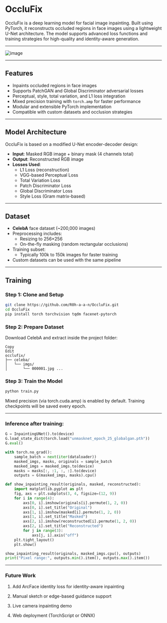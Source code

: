 # OccluFix

OccluFix is a deep learning model for facial image inpainting. Built using PyTorch, it reconstructs occluded regions in face images using a lightweight U-Net architecture. The model supports advanced loss functions and training strategies for high-quality and identity-aware generation.

---

![image](https://github.com/user-attachments/assets/69e21812-382c-4126-b069-0c61c0696ab7)

---

## Features

- Inpaints occluded regions in face images
- Supports PatchGAN and Global Discriminator adversarial losses
- Perceptual, style, total variation, and L1 loss integration
- Mixed precision training with `torch.amp` for faster performance
- Modular and extensible PyTorch implementation
- Compatible with custom datasets and occlusion strategies

---

## Model Architecture

OccluFix is based on a modified U-Net encoder-decoder design:

- **Input**: Masked RGB image + binary mask (4 channels total)
- **Output**: Reconstructed RGB image
- **Losses Used**:
  - L1 Loss (reconstruction)
  - VGG-based Perceptual Loss
  - Total Variation Loss
  - Patch Discriminator Loss
  - Global Discriminator Loss
  - Style Loss (Gram matrix-based)

---

## Dataset

- **CelebA** face dataset (~200,000 images)
- Preprocessing includes:
  - Resizing to 256×256
  - On-the-fly masking (random rectangular occlusions)
- Training subset:
  - Typically 100k to 150k images for faster training
- Custom datasets can be used with the same pipeline

---

## Training

### Step 1: Clone and Setup

```bash
git clone https://github.com/R0h-a-a-n/OccluFix.git
cd OccluFix
pip install torch torchvision tqdm facenet-pytorch
```

### Step 2: Prepare Dataset
Download CelebA and extract inside the project folder:
```
Copy
Edit
occlufix/
├── celeba/
│   └── imgs/
│       └── 000001.jpg ...
```

### Step 3: Train the Model
```bash
python train.py
```

Mixed precision (via torch.cuda.amp) is enabled by default.
Training checkpoints will be saved every epoch.

---


### Inference after training:

```python
G = InpaintingUNet().to(device)
G.load_state_dict(torch.load("unmasknet_epoch_25_globalgan.pth"))
G.eval()

with torch.no_grad():
    sample_batch = next(iter(dataloader))
    masked_imgs, masks, originals = sample_batch
    masked_imgs = masked_imgs.to(device)
    masks = masks[:, :1, :, :].to(device)
    outputs = G(masked_imgs, masks).cpu()

def show_inpainting_result(originals, masked, reconstructed):
    import matplotlib.pyplot as plt
    fig, axs = plt.subplots(3, 4, figsize=(12, 9))
    for i in range(4):
        axs[0, i].imshow(originals[i].permute(1, 2, 0))
        axs[0, i].set_title("Original")
        axs[1, i].imshow(masked[i].permute(1, 2, 0))
        axs[1, i].set_title("Masked")
        axs[2, i].imshow(reconstructed[i].permute(1, 2, 0))
        axs[2, i].set_title("Reconstructed")
        for j in range(3):
            axs[j, i].axis("off")
    plt.tight_layout()
    plt.show()

show_inpainting_result(originals, masked_imgs.cpu(), outputs)
print("Pixel range:", outputs.min().item(), outputs.max().item())

```
---

### Future Work

1. Add ArcFace identity loss for identity-aware inpainting

2. Manual sketch or edge-based guidance support

3. Live camera inpainting demo

4. Web deployment (TorchScript or ONNX)


